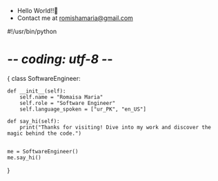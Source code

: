 - Hello World!!👋
- Contact me at romishamaria@gmail.com


#!/usr/bin/python
# -*- coding: utf-8 -*-

{
    class SoftwareEngineer:

    def __init__(self):
        self.name = "Romaisa Maria"
        self.role = "Software Engineer"
        self.language_spoken = ["ur_PK", "en_US"]

    def say_hi(self):
        print("Thanks for visiting! Dive into my work and discover the magic behind the code.")


    me = SoftwareEngineer()
    me.say_hi()

}
<!---
Romaisa-09/Romaisa-09 is a ✨ special ✨ repository because its `README.md` (this file) appears on your GitHub profile.
You can click the Preview link to take a look at your changes.
--->
